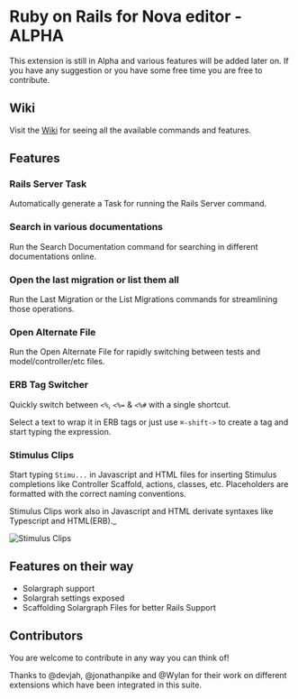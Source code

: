 # Ruby on Rails for Nova editor - ALPHA

This extension is still in Alpha and various features will be added later on. If you have any suggestion or you have some free time you are free to contribute.

## Wiki

Visit the [Wiki](https://github.com/tommasongr/nova-rails/wiki) for seeing all the available commands and features.

## Features

### Rails Server Task

Automatically generate a Task for running the Rails Server command.

### Search in various documentations

Run the Search Documentation command for searching in different documentations online.

### Open the last migration or list them all

Run the Last Migration or the List Migrations commands for streamlining those operations.

### Open Alternate File

Run the Open Alternate File for rapidly switching between tests and model/controller/etc files.

### ERB Tag Switcher

Quickly switch between `<%`, `<%=` & `<%#` with a single shortcut.

Select a text to wrap it in ERB tags or just use `⌘-shift->` to create a tag and start typing the expression.

### Stimulus Clips

Start typing `Stimu...` in Javascript and HTML files for inserting Stimulus completions like Controller Scaffold, actions, classes, etc. Placeholders are formatted with the correct naming conventions.

Stimulus Clips work also in Javascript and HTML derivate syntaxes like Typescript and HTML(ERB).\_

![Stimulus Clips](https://raw.githubusercontent.com/tommasongr/nova-rails/main/docs/images/stimulus-clips.png)

## Features on their way

-   Solargraph support
-   Solargrah settings exposed
-   Scaffolding Solargraph Files for better Rails Support

## Contributors

You are welcome to contribute in any way you can think of!

Thanks to @devjah, @jonathanpike and @Wylan for their work on different extensions which have been integrated in this suite.
